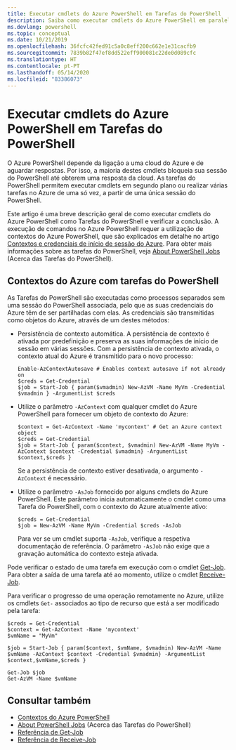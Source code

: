 ```yaml
---
title: Executar cmdlets do Azure PowerShell em Tarefas do PowerShell
description: Saiba como executar cmdlets do Azure PowerShell em paralelo ou como tarefas em segundo plano, com -AsJob e Start-Job.
ms.devlang: powershell
ms.topic: conceptual
ms.date: 10/21/2019
ms.openlocfilehash: 36fcfc42fed91c5a0c8eff200c662e1e31cacfb9
ms.sourcegitcommit: 7839b82f47ef8dd522eff900081c22de0d089cfc
ms.translationtype: HT
ms.contentlocale: pt-PT
ms.lasthandoff: 05/14/2020
ms.locfileid: "83386073"
---
```

# <a name="run-azure-powershell-cmdlets-in-powershell-jobs"></a>Executar cmdlets do Azure PowerShell em Tarefas do PowerShell

O Azure PowerShell depende da ligação a uma cloud do Azure e de aguardar respostas. Por isso, a maioria destes cmdlets bloqueia sua sessão do PowerShell até obterem uma resposta da cloud.
As tarefas do PowerShell permitem executar cmdlets em segundo plano ou realizar várias tarefas no Azure de uma só vez, a partir de uma única sessão do PowerShell.

Este artigo é uma breve descrição geral de como executar cmdlets do Azure PowerShell como Tarefas do PowerShell e verificar a conclusão. A execução de comandos no Azure PowerShell requer a utilização de contextos do Azure PowerShell, que são explicados em detalhe no artigo [Contextos e credenciais de início de sessão do Azure](context-persistence.md).
Para obter mais informações sobre as tarefas do PowerShell, veja [About PowerShell Jobs](/powershell/module/microsoft.powershell.core/about/about_jobs) (Acerca das Tarefas do PowerShell).

## <a name="azure-contexts-with-powershell-jobs"></a>Contextos do Azure com tarefas do PowerShell

As Tarefas do PowerShell são executadas como processos separados sem uma sessão do PowerShell associada, pelo que as suas credenciais do Azure têm de ser partilhadas com elas. As credenciais são transmitidas como objetos do Azure, através de um destes métodos:

* Persistência de contexto automática. A persistência de contexto é ativada por predefinição e preserva as suas informações de início de sessão em várias sessões. Com a persistência de contexto ativada, o contexto atual do Azure é transmitido para o novo processo:

  ```azurepowershell-interactive
  Enable-AzContextAutosave # Enables context autosave if not already on
  $creds = Get-Credential
  $job = Start-Job { param($vmadmin) New-AzVM -Name MyVm -Credential $vmadmin } -ArgumentList $creds
  ```

* Utilize o parâmetro `-AzContext` com qualquer cmdlet do Azure PowerShell para fornecer um objeto de contexto do Azure:

  ```azurepowershell-interactive
  $context = Get-AzContext -Name 'mycontext' # Get an Azure context object
  $creds = Get-Credential
  $job = Start-Job { param($context, $vmadmin) New-AzVM -Name MyVm -AzContext $context -Credential $vmadmin} -ArgumentList $context,$creds }
  ```

  Se a persistência de contexto estiver desativada, o argumento `-AzContext` é necessário.

* Utilize o parâmetro `-AsJob` fornecido por alguns cmdlets do Azure PowerShell. Este parâmetro inicia automaticamente o cmdlet como uma Tarefa do PowerShell, com o contexto do Azure atualmente ativo:

  ```azurepowershell-interactive
  $creds = Get-Credential
  $job = New-AzVM -Name MyVm -Credential $creds -AsJob
  ```

  Para ver se um cmdlet suporta `-AsJob`, verifique a respetiva documentação de referência. O parâmetro `-AsJob` não exige que a gravação automática do contexto esteja ativada.

Pode verificar o estado de uma tarefa em execução com o cmdlet [Get-Job](/powershell/module/microsoft.powershell.core/get-job). Para obter a saída de uma tarefa até ao momento, utilize o cmdlet [Receive-Job](/powershell/module/microsoft.powershell.core/receive-job).

Para verificar o progresso de uma operação remotamente no Azure, utilize os cmdlets `Get-` associados ao tipo de recurso que está a ser modificado pela tarefa:

```azurepowershell-interactive
$creds = Get-Credential
$context = Get-AzContext -Name 'mycontext'
$vmName = "MyVm"

$job = Start-Job { param($context, $vmName, $vmadmin) New-AzVM -Name $vmName -AzContext $context -Credential $vmadmin} -ArgumentList $context,$vmName,$creds }

Get-Job $job
Get-AzVM -Name $vmName
```

## <a name="see-also"></a>Consultar também

* [Contextos do Azure PowerShell](context-persistence.md)
* [About PowerShell Jobs](/powershell/module/microsoft.powershell.core/about/about_jobs) (Acerca das Tarefas do PowerShell)
* [Referência de Get-Job](/powershell/module/microsoft.powershell.core/get-job)
* [Referência de Receive-Job](/powershell/module/microsoft.powershell.core/receive-job)

